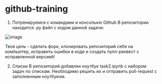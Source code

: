 # github-training

1) Потренируемся с командами и консолькю Github 
В репозитории находится .py файл с кодом данной задачи:

![image](https://github.com/shtnpd/github-training/assets/108152784/e79e77ad-e2e4-41cc-834e-24cec1dbc866)

Твоя цель - сделать форк, клонировать репозиторий себе на компьютер, исправить ошибки в коде и создать пулл-реквест с исправленной версией!

2) Списки
В репозиторий добавлен ноутбук task2.ipynb с набором задач по спискам. Необходимо решить их и отправить pull-request с заполненным ноутбуком.
